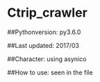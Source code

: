 # Ctrip_crawler
##Pythonversion:
py3.6.0

##Last updated:
2017/03

##Character:
using asynico

##How to use:
seen in the file

